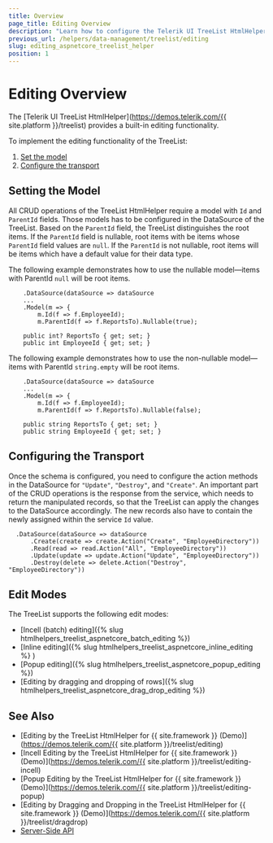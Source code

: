 ```yaml
---
title: Overview
page_title: Editing Overview
description: "Learn how to configure the Telerik UI TreeList HtmlHelper for {{ site.framework }} and enable CRUD operations."
previous_url: /helpers/data-management/treelist/editing
slug: editing_aspnetcore_treelist_helper
position: 1
---
```


# Editing Overview

The [Telerik UI TreeList HtmlHelper](https://demos.telerik.com/{{ site.platform }}/treelist) provides a built-in editing functionality.

To implement the editing functionality of the TreeList:

1. [Set the model](#setting-the-model)
1. [Configure the transport](#configuring-the-transport)

## Setting the Model

All CRUD operations of the TreeList HtmlHelper require a model with `Id` and `ParentId` fields. Those models has to be configured in the DataSource of the TreeList. Based on the `ParentId` field, the TreeList distinguishes the root items. If the `ParentId` field is nullable, root items with be items whose `ParentId` field values are `null`. If the `ParentId` is not nullable, root items will be items which have a default value for their data type.

 The following example demonstrates how to use the nullable model&mdash;items with ParentId `null` will be root items.

```tab-Razor
 	.DataSource(dataSource => dataSource
	...
	.Model(m => {
		m.Id(f => f.EmployeeId);
		m.ParentId(f => f.ReportsTo).Nullable(true);
```
```tab-Model
    public int? ReportsTo { get; set; }
	public int EmployeeId { get; set; }
```

The following example demonstrates how to use the non-nullable model&mdash;items with ParentId `string.empty` will be root items.

```tab-Razor
 	.DataSource(dataSource => dataSource
	...
	.Model(m => {
		m.Id(f => f.EmployeeId);
		m.ParentId(f => f.ReportsTo).Nullable(false);
```
```tab-Model
    public string ReportsTo { get; set; }
	public string EmployeeId { get; set; }
```

## Configuring the Transport

Once the schema is configured, you need to configure the action methods in the DataSource for `"Update"`, `"Destroy"`, and `"Create"`. An important part of the CRUD operations is the response from the service, which needs to return the manipulated records, so that the TreeList can apply the changes to the DataSource accordingly. The new records also have to contain the newly assigned within the service `Id` value.

```
  .DataSource(dataSource => dataSource
      .Create(create => create.Action("Create", "EmployeeDirectory"))
      .Read(read => read.Action("All", "EmployeeDirectory"))
      .Update(update => update.Action("Update", "EmployeeDirectory"))
      .Destroy(delete => delete.Action("Destroy", "EmployeeDirectory"))
```

## Edit Modes

The TreeList supports the following edit modes:

* [Incell (batch) editing]({% slug htmlhelpers_treelist_aspnetcore_batch_editing %})
* [Inline editing]({% slug htmlhelpers_treelist_aspnetcore_inline_editing %} )
* [Popup editing]({% slug htmlhelpers_treelist_aspnetcore_popup_editing %})
* [Editing by dragging and dropping of rows]({% slug htmlhelpers_treelist_aspnetcore_drag_drop_editing %})

## See Also

* [Editing by the TreeList HtmlHelper for {{ site.framework }} (Demo)](https://demos.telerik.com/{{ site.platform }}/treelist/editing)
* [Incell Editing by the TreeList HtmlHelper for {{ site.framework }} (Demo)](https://demos.telerik.com/{{ site.platform }}/treelist/editing-incell)
* [Popup Editing by the TreeList HtmlHelper for {{ site.framework }} (Demo)](https://demos.telerik.com/{{ site.platform }}/treelist/editing-popup)
* [Editing by Dragging and Dropping in the TreeList HtmlHelper for {{ site.framework }} (Demo)](https://demos.telerik.com/{{ site.platform }}/treelist/dragdrop)
* [Server-Side API](/api/treelist)

